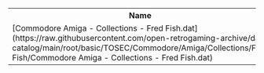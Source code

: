 <table>
<tr><th>Name</th><th>Size</th></tr>
<tr><td>[Commodore Amiga - Collections - Fred Fish.dat](https://raw.githubusercontent.com/open-retrogaming-archive/dat-catalog/main/root/basic/TOSEC/Commodore/Amiga/Collections/Fred Fish/Commodore Amiga - Collections - Fred Fish.dat)</td><td>422114</td></tr>
</table>
